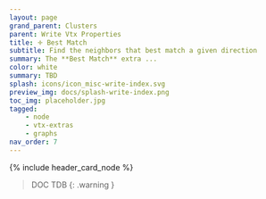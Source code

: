 ```yaml
---
layout: page
grand_parent: Clusters
parent: Write Vtx Properties
title: 🝊 Best Match
subtitle: Find the neighbors that best match a given direction
summary: The **Best Match** extra ...
color: white
summary: TBD
splash: icons/icon_misc-write-index.svg
preview_img: docs/splash-write-index.png
toc_img: placeholder.jpg
tagged: 
    - node
    - vtx-extras
    - graphs
nav_order: 7
---
```


{% include header_card_node %}

> DOC TDB
{: .warning }